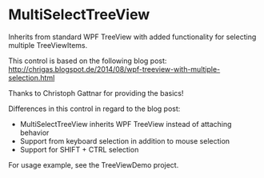 # MultiSelectTreeView
Inherits from standard WPF TreeView with added functionality for selecting multiple TreeViewItems.

This control is based on the following blog post:
http://chrigas.blogspot.de/2014/08/wpf-treeview-with-multiple-selection.html

Thanks to Christoph Gattnar for providing the basics!

Differences in this control in regard to the blog post:
* MultiSelectTreeView inherits WPF TreeView instead of attaching behavior
* Support from keyboard selection in addition to mouse selection
* Support for SHIFT + CTRL selection

For usage example, see the TreeViewDemo project.
